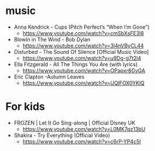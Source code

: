# music
* Anna Kendrick - Cups (Pitch Perfect’s “When I’m Gone”)
  * https://www.youtube.com/watch?v=cmSbXsFE3l8
* Blowin in The Wind - Bob Dylan
  * https://www.youtube.com/watch?v=3l4nVByCL44
* Disturbed - The Sound Of Silence [Official Music Video]
  * https://www.youtube.com/watch?v=u9Dg-g7t2l4
* Ella Fitzgerald - All The Things You Are (with lyrics)
  * https://www.youtube.com/watch?v=OPapxr8GvGA
* Eric Clapton -Autumn Leaves
  * https://www.youtube.com/watch?v=UQlFOX0YKlQ

# For kids
* FROZEN | Let It Go Sing-along | Official Disney UK
  * https://www.youtube.com/watch?v=L0MK7qz13bU
* Shakira - Try Everything (Official Video)
  * https://www.youtube.com/watch?v=c6rP-YP4c5I
